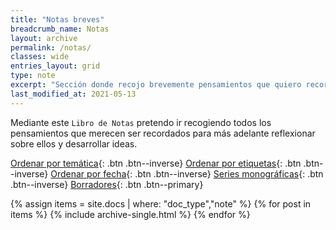 ```yaml
---
title: "Notas breves"
breadcrumb_name: Notas
layout: archive
permalink: /notas/
classes: wide
entries_layout: grid
type: note
excerpt: "Sección donde recojo brevemente pensamientos que quiero recordar para más adelante desarrollarlos en un artículo."
last_modified_at: 2021-05-13
---
```


Mediante este `Libro de Notas` pretendo ir recogiendo todos los pensamientos que merecen ser recordados para más adelante reflexionar sobre ellos y desarrollar ideas. 

[Ordenar por temática](/notas/){: .btn .btn--inverse} 
[Ordenar por etiquetas](/notas/tags/){: .btn .btn--inverse} 
[Ordenar por fecha](/notas/fecha/){: .btn .btn--inverse} 
[Series monográficas](/notas/series){: .btn .btn--inverse}
[Borradores](/notas/borradores/){: .btn .btn--primary}

  {% assign items = site.docs | where: "doc_type","note" %}
  {% for post in items %}
    {% include archive-single.html %}
  {% endfor %}

